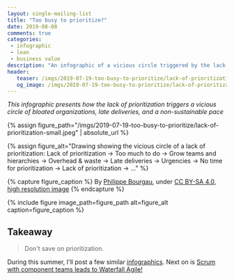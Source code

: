```yaml
---
layout: single-mailing-list
title: "Too busy to prioritize?"
date: 2019-08-08
comments: true
categories:
 - infographic
 - lean
 - business value
description: "An infographic of a vicious circle triggered by the lack of prioritization: Lack of prioritization => Too much to do => Grow teams & hierarchies => Overhead & waste => Late deliveries => Fire fighting & non-sustainable pace => No time for prioritization => Lack of prioritization => ..."
header:
   teaser: /imgs/2019-07-19-too-busy-to-prioritize/lack-of-prioritization-teaser.jpeg
   og_image: /imgs/2019-07-19-too-busy-to-prioritize/lack-of-prioritization-og.jpeg
---
```

_This infographic presents how the lack of prioritization triggers a vicious circle of bloated organizations, late deliveries, and a non-sustainable pace_

{% assign figure_path="/imgs/2019-07-19-too-busy-to-prioritize/lack-of-prioritization-small.jpeg" | absolute_url %}

{% assign figure_alt="Drawing showing the vicious circle of a lack of prioritization: Lack of prioritization -> Too much to do -> Grow teams and hierarchies -> Overhead & waste -> Late deliveries -> Urgencies -> No time for prioritization -> Lack of prioritization -> ..." %}

{% capture figure_caption %}
By [Philippe Bourgau]({{site.url}}), under [CC BY-SA 4.0](http://creativecommons.org/licenses/by-sa/4.0/), [high resolution image]({{site.url}}/imgs/2019-07-19-too-busy-to-prioritize/lack-of-prioritization.jpeg)
{% endcapture %}

{% include figure image_path=figure_path alt=figure_alt caption=figure_caption %}

## Takeaway

> Don't save on prioritization.

During this summer, I'll post a few similar [infographics](/categories/#infographic). Next on is [Scrum with component teams leads to Waterfall Agile!](/scrum-with-component-teams-leads-to-waterfall-agile/)
